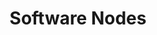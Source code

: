 ---
title: Software Nodes
position: 1.1
type: 
description: Get software data by using relationships between software nodes
content_markdown: |-
  The following query returns software releases by title:  
    
  `MATCH (a:SOFTWARE_RELEASE) RETURN a.release.title`

  <br>
  <br>

  Software is a general classification that can be broken into the following classifications
    * Software Product
    * Software Version
    * Software Major Version
    * Software Edition
    * Software Release
  
  
  Use a combination of the software nodes with relationships to get the data that you specify in your query.
  <br>
  ![API Image](/images/node_ex.png){:class="img-responsive"} <br> 
 
  
left_code_blocks:
  - code_block: |-
      $.ajax({
        "url": "http://api.myapp.com/books/3",
        "type": "DELETE",
        "data": {
          "token": "YOUR_APP_KEY"
        },
        "success": function(data) {
          alert(data);
        }
      });
    title: jQuery
    language: javascript
right_code_blocks:
  - code_block: |2
      Software consists of the following five nodes:

      * SOFTWARE_PRODUCT
      * SOFTWARE_VERSION
      * SOFTWARE_MAJOR_VERSION
      * SOFTWARE_EDITION
      * SOFTWARE RELEASE
      Query specific software data by using the individual nodes, or use relationships to connect nodes.

    title: Software Nodes
    language: bash
  - code_block: |2-
      SOFTWARE NODES RELATIONSHIPS

      (SOFTWARE_PRODUCT)<-[:EDITION_OF]-(SOFTWARE_EDITION)

      (MANUFACTURER)-[:VENDOR_OF]->(SOFTWARE_PRODUCT)

      (SOFTWARE_VERSION)<-[:RELEASE_OF]-(SOFTWARE_RELEASE)

      (SOFTWARE_VERSION)<-[:MAJOR_VERSION_OF]-(SOFTWARE_MAJOR_VERSION)
    title: Software Nodes Relationships
    language: bash
---